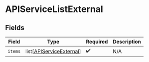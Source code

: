 # APIServiceListExternal


## Fields

| Field                                                                 | Type                                                                  | Required                                                              | Description                                                           |
| --------------------------------------------------------------------- | --------------------------------------------------------------------- | --------------------------------------------------------------------- | --------------------------------------------------------------------- |
| `items`                                                               | list[[APIServiceExternal](../../models/shared/apiserviceexternal.md)] | :heavy_check_mark:                                                    | N/A                                                                   |